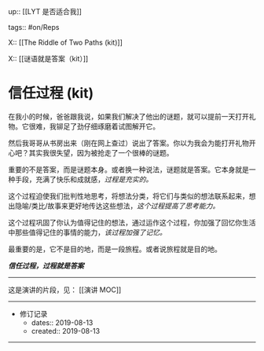 up:: [[LYT 是否适合我]]

tags:: #on/Reps 

X:: [[The Riddle of Two Paths (kit)]]

X:: [[谜语就是答案（kit）]]

# 信任过程 (kit)

在我小的时候，爸爸跟我说，如果我们解决了他出的谜题，就可以提前一天打开礼物。它很难，我铆足了劲仔细琢磨着试图解开它。  

然后我哥哥从书房出来（刚在网上查过）说出了答案。你以为我会为能打开礼物开心吧？其实我很失望，因为被抢走了一个很棒的谜题。  

重要的不是答案，而是谜题本身。或者换一种说法，谜题就是答案。它本身就是一种手段，充满了快乐和成就感，_过程是充实的。_  

这个过程迫使我们批判性地思考，将想法分类，将它们与类似的想法联系起来，想出隐喻/类比/故事来更好地传达这些想法，_这个过程提高了思考能力。_  

这个过程巩固了你认为值得记住的想法，通过运作这个过程，你加强了回忆你生活中那些值得记住的事情的能力，_该过程加强了记忆。_    

最重要的是，它不是目的地，而是一段旅程。或者说旅程就是目的地。  

_**信任过程，过程就是答案**_

---

这是演讲的片段，见： [[演讲 MOC]]

---

- 修订记录
	- dates:: 2019-08-13
	- created:: 2019-08-13

---
